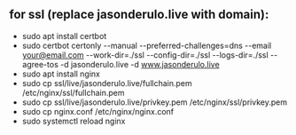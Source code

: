## for ssl (replace jasonderulo.live with domain):
- sudo apt install certbot
- sudo certbot certonly --manual --preferred-challenges=dns --email your@email.com --work-dir=./ssl --config-dir=./ssl --logs-dir=./ssl --agree-tos -d jasonderulo.live -d www.jasonderulo.live
- sudo apt install nginx
- sudo cp ssl/live/jasonderulo.live/fullchain.pem /etc/nginx/ssl/fullchain.pem
- sudo cp ssl/live/jasonderulo.live/privkey.pem /etc/nginx/ssl/privkey.pem
- sudo cp nginx.conf /etc/nginx/nginx.conf
- sudo systemctl reload nginx

[//]: # (- cd nginx)
[//]: # (- docker build -t minitwitnginx .)
[//]: # (- docker run --network=minitwit_outside -p 80:80 -p 443:443 -d minitwitnginx)